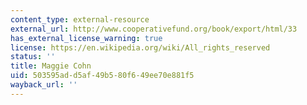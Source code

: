```yaml
---
content_type: external-resource
external_url: http://www.cooperativefund.org/book/export/html/33
has_external_license_warning: true
license: https://en.wikipedia.org/wiki/All_rights_reserved
status: ''
title: Maggie Cohn
uid: 503595ad-d5af-49b5-80f6-49ee70e881f5
wayback_url: ''
---
```

